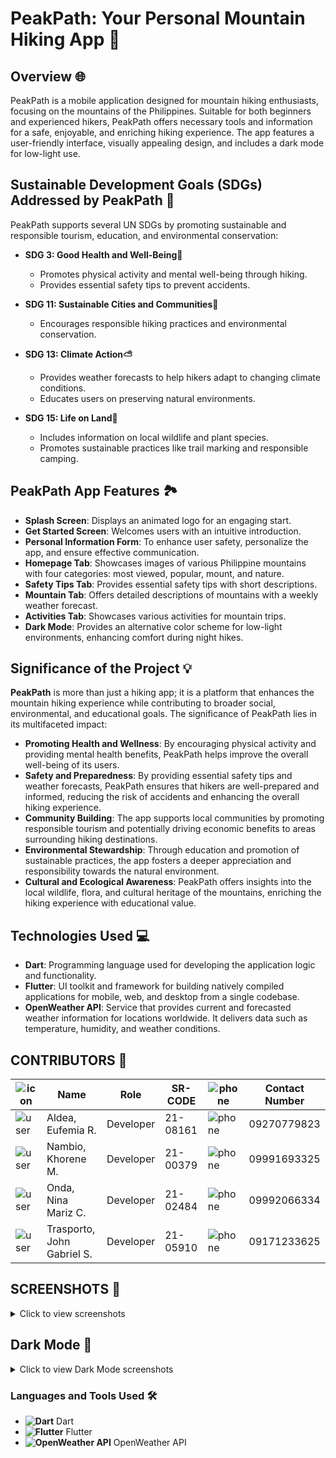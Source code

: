 # PeakPath: Your Personal Mountain Hiking App 🌄

## Overview 🌐

PeakPath is a mobile application designed for mountain hiking enthusiasts, focusing on the mountains of the Philippines. Suitable for both beginners and experienced hikers, PeakPath offers necessary tools and information for a safe, enjoyable, and enriching hiking experience. The app features a user-friendly interface, visually appealing design, and includes a dark mode for low-light use.

## Sustainable Development Goals (SDGs) Addressed by PeakPath 🎯

PeakPath supports several UN SDGs by promoting sustainable and responsible tourism, education, and environmental conservation:

- **SDG 3: Good Health and Well-Being💪**
  - Promotes physical activity and mental well-being through hiking.
  - Provides essential safety tips to prevent accidents.

- **SDG 11: Sustainable Cities and Communities🏡**
  - Encourages responsible hiking practices and environmental conservation.

- **SDG 13: Climate Action⛅**
  - Provides weather forecasts to help hikers adapt to changing climate conditions.
  - Educates users on preserving natural environments.

- **SDG 15: Life on Land🐾**
  - Includes information on local wildlife and plant species.
  - Promotes sustainable practices like trail marking and responsible camping.

## PeakPath App Features 🏞️

- **Splash Screen**: Displays an animated logo for an engaging start.
- **Get Started Screen**: Welcomes users with an intuitive introduction.
- **Personal Information Form**: To enhance user safety, personalize the app, and ensure effective communication.
- **Homepage Tab**: Showcases images of various Philippine mountains with four categories: most viewed, popular, mount, and nature.
- **Safety Tips Tab**: Provides essential safety tips with short descriptions.
- **Mountain Tab**: Offers detailed descriptions of mountains with a weekly weather forecast.
- **Activities Tab**: Showcases various activities for mountain trips.
- **Dark Mode**: Provides an alternative color scheme for low-light environments, enhancing comfort during night hikes.

## Significance of the Project 💡

**PeakPath** is more than just a hiking app; it is a platform that enhances the mountain hiking experience while contributing to broader social, environmental, and educational goals. The significance of PeakPath lies in its multifaceted impact:

- **Promoting Health and Wellness**: By encouraging physical activity and providing mental health benefits, PeakPath helps improve the overall well-being of its users.
- **Safety and Preparedness**: By providing essential safety tips and weather forecasts, PeakPath ensures that hikers are well-prepared and informed, reducing the risk of accidents and enhancing the overall hiking experience.
- **Community Building**: The app supports local communities by promoting responsible tourism and potentially driving economic benefits to areas surrounding hiking destinations.
- **Environmental Stewardship**: Through education and promotion of sustainable practices, the app fosters a deeper appreciation and responsibility towards the natural environment.
- **Cultural and Ecological Awareness**: PeakPath offers insights into the local wildlife, flora, and cultural heritage of the mountains, enriching the hiking experience with educational value.

## Technologies Used 💻

- **Dart**: Programming language used for developing the application logic and functionality.
- **Flutter**: UI toolkit and framework for building natively compiled applications for mobile, web, and desktop from a single codebase.
- **OpenWeather API**: Service that provides current and forecasted weather information for locations worldwide. It delivers data such as temperature, humidity, and weather conditions.

## CONTRIBUTORS 🤝

| ![icon](https://via.placeholder.com/20) | Name                        | Role         | SR-CODE | ![phone](https://via.placeholder.com/15) | Contact Number |
|----------------------------------------|-----------------------------|--------------|---------|------------------------------------------|----------------|
| ![user](https://via.placeholder.com/20) | Aldea, Eufemia R.           | Developer    | 21-08161 | ![phone](https://via.placeholder.com/15) | 09270779823    |
| ![user](https://via.placeholder.com/20) | Nambio, Khorene M.          | Developer    | 21-00379 | ![phone](https://via.placeholder.com/15) | 09991693325    |
| ![user](https://via.placeholder.com/20) | Onda, Nina Mariz C.         | Developer    | 21-02484 | ![phone](https://via.placeholder.com/15) | 09992066334    |
| ![user](https://via.placeholder.com/20) | Trasporto, John Gabriel S.  | Developer    | 21-05910 | ![phone](https://via.placeholder.com/15) | 09171233625    |

## SCREENSHOTS 📸

<details>
  <summary>Click to view screenshots</summary>

  <img src="https://github.com/user-attachments/assets/a47c4994-6736-4771-b671-81602e0b0f17" alt="Screenshot 1" width="200">
  <img src="https://github.com/user-attachments/assets/91c2af65-8840-4c48-8866-0574b1afd636" alt="Screenshot 2" width="200">
  <img src="https://github.com/user-attachments/assets/e10dd893-a2a6-4719-99f1-baeacddd13cd" alt="Screenshot 3" width="200">
  <img src="https://github.com/user-attachments/assets/4d864362-c576-4be8-b83d-1c6fadd2fa4f" alt="Screenshot 4" width="200">
  <img src="https://github.com/user-attachments/assets/4c551c42-0f35-442f-846f-305537be5814" alt="Screenshot 5" width="200">
  <img src="https://github.com/user-attachments/assets/3d6544ef-fc3f-426a-a7dc-0d7a12087584" alt="Screenshot 6" width="200">
  <img src="https://github.com/user-attachments/assets/9de06e07-76a2-4553-b5cc-d3d65cd34189" alt="Screenshot 7" width="200">
  <img src="https://github.com/user-attachments/assets/1c1bdf97-4ffe-4138-b28e-e5dbf74796ce" alt="Screenshot 8" width="200">
  <img src="https://github.com/user-attachments/assets/e242838c-ea96-49b3-9e5f-e359e9ac6511" alt="Screenshot 9" width="200">
  <img src="https://github.com/user-attachments/assets/d7d27ee5-180c-4000-bde4-aaae79bda9ad" alt="Screenshot 10" width="200">

</details>

## Dark Mode 🌙

<details>
  <summary>Click to view Dark Mode screenshots</summary>

  <img src="https://github.com/user-attachments/assets/fb8c1d94-6027-485f-a247-5ff9609a0ed5" alt="Dark Mode 1" width="200">
  <img src="https://github.com/user-attachments/assets/222e12ee-54d9-4a90-a216-00d3e505237e" alt="Dark Mode 2" width="200">
  <img src="https://github.com/user-attachments/assets/7f4cf777-65d3-43b2-9c5b-7e1e37e33227" alt="Dark Mode 3" width="200">

</details>

### Languages and Tools Used 🛠️

- **![Dart](https://via.placeholder.com/20)** Dart
- **![Flutter](https://via.placeholder.com/20)** Flutter
- **![OpenWeather API](https://via.placeholder.com/20)** OpenWeather API
